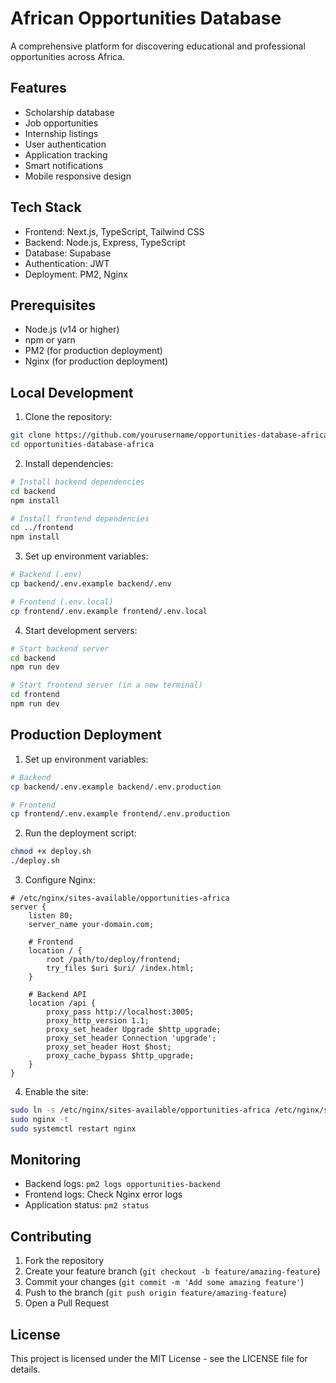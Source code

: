 # African Opportunities Database

A comprehensive platform for discovering educational and professional opportunities across Africa.

## Features

- Scholarship database
- Job opportunities
- Internship listings
- User authentication
- Application tracking
- Smart notifications
- Mobile responsive design

## Tech Stack

- Frontend: Next.js, TypeScript, Tailwind CSS
- Backend: Node.js, Express, TypeScript
- Database: Supabase
- Authentication: JWT
- Deployment: PM2, Nginx

## Prerequisites

- Node.js (v14 or higher)
- npm or yarn
- PM2 (for production deployment)
- Nginx (for production deployment)

## Local Development

1. Clone the repository:
```bash
git clone https://github.com/yourusername/opportunities-database-africa.git
cd opportunities-database-africa
```

2. Install dependencies:
```bash
# Install backend dependencies
cd backend
npm install

# Install frontend dependencies
cd ../frontend
npm install
```

3. Set up environment variables:
```bash
# Backend (.env)
cp backend/.env.example backend/.env

# Frontend (.env.local)
cp frontend/.env.example frontend/.env.local
```

4. Start development servers:
```bash
# Start backend server
cd backend
npm run dev

# Start frontend server (in a new terminal)
cd frontend
npm run dev
```

## Production Deployment

1. Set up environment variables:
```bash
# Backend
cp backend/.env.example backend/.env.production

# Frontend
cp frontend/.env.example frontend/.env.production
```

2. Run the deployment script:
```bash
chmod +x deploy.sh
./deploy.sh
```

3. Configure Nginx:
```nginx
# /etc/nginx/sites-available/opportunities-africa
server {
    listen 80;
    server_name your-domain.com;

    # Frontend
    location / {
        root /path/to/deploy/frontend;
        try_files $uri $uri/ /index.html;
    }

    # Backend API
    location /api {
        proxy_pass http://localhost:3005;
        proxy_http_version 1.1;
        proxy_set_header Upgrade $http_upgrade;
        proxy_set_header Connection 'upgrade';
        proxy_set_header Host $host;
        proxy_cache_bypass $http_upgrade;
    }
}
```

4. Enable the site:
```bash
sudo ln -s /etc/nginx/sites-available/opportunities-africa /etc/nginx/sites-enabled/
sudo nginx -t
sudo systemctl restart nginx
```

## Monitoring

- Backend logs: `pm2 logs opportunities-backend`
- Frontend logs: Check Nginx error logs
- Application status: `pm2 status`

## Contributing

1. Fork the repository
2. Create your feature branch (`git checkout -b feature/amazing-feature`)
3. Commit your changes (`git commit -m 'Add some amazing feature'`)
4. Push to the branch (`git push origin feature/amazing-feature`)
5. Open a Pull Request

## License

This project is licensed under the MIT License - see the LICENSE file for details. 
